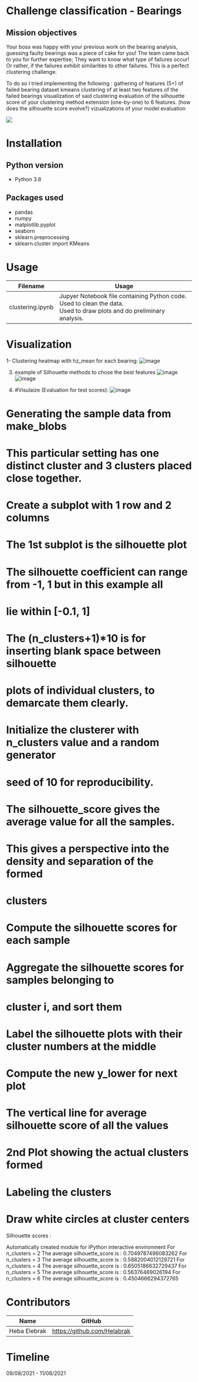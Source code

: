# Challenge classification - Bearings

## Mission objectives

Your boss was happy with your previous work on the bearing analysis, guessing faulty bearings was a piece of cake for you! The team came back to you for further expertise; They want to know what type of failures occur! Or rather, if the failures exhibit similarities to other failures. This is a perfect clustering challenge.

To do so I tried implementing the following :
    gathering of features (5+) of failed bearing dataset
    kmeans clustering of at least two features of the failed bearings
    visualization of said clustering
    evaluation of the silhouette score of your clustering method
    extension (one-by-one) to 6 features. (how does the silhouette score evolve?)
    vizualizations of your model evaluation

![](/Visuals/bearing_explanation.jpeg)

# Installation

## Python version
* Python 3.8

## Packages used

* pandas
* numpy
* matplotlib.pyplot
* seaborn
* sklearn.preprocessing 
* sklearn.cluster import KMeans

# Usage
| Filename                             | Usage                                                     |
|--------------------------------------|-----------------------------------------------------------|
| clustering.ipynb | Jupyer Notebook file containing Python code.<br>Used to clean the data.<br>Used to draw plots and do preliminary analysis. 


# Visualization
1- Clustering heatmap with hz_mean for each bearing: 
![image](https://user-images.githubusercontent.com/84380899/129030482-356470e4-bf82-45cc-b053-9e12a625e885.png)


3. example of Silhouette methods to chose the best features
![image](https://user-images.githubusercontent.com/84380899/129045602-e7b2c0cd-c3c0-462a-b860-a14d2c3cc980.png)
![image](https://user-images.githubusercontent.com/84380899/129046469-5f660b05-95b6-4c1c-b651-1aebb5e44d28.png)


5. #Visulaize (Evaluation for test scores): 
![image](https://user-images.githubusercontent.com/84380899/129048127-4cecae81-7df6-435f-b2bf-454a774568f4.png)


# Generating the sample data from make_blobs
# This particular setting has one distinct cluster and 3 clusters placed close together.
# Create a subplot with 1 row and 2 columns
# The 1st subplot is the silhouette plot
# The silhouette coefficient can range from -1, 1 but in this example all
# lie within [-0.1, 1]
    
# The (n_clusters+1)*10 is for inserting blank space between silhouette
# plots of individual clusters, to demarcate them clearly.
   

# Initialize the clusterer with n_clusters value and a random generator
# seed of 10 for reproducibility.
   

# The silhouette_score gives the average value for all the samples.
# This gives a perspective into the density and separation of the formed
# clusters
    
# Compute the silhouette scores for each sample
  
# Aggregate the silhouette scores for samples belonging to
# cluster i, and sort them
    
# Label the silhouette plots with their cluster numbers at the middle

# Compute the new y_lower for next plot


# The vertical line for average silhouette score of all the values

# 2nd Plot showing the actual clusters formed

# Labeling the clusters

# Draw white circles at cluster centers

Silhouette scores : 

Automatically created module for IPython interactive environment
For n_clusters = 2 The average silhouette_score is : 0.7049787496083262
For n_clusters = 3 The average silhouette_score is : 0.5882004012129721
For n_clusters = 4 The average silhouette_score is : 0.6505186632729437
For n_clusters = 5 The average silhouette_score is : 0.56376469026194
For n_clusters = 6 The average silhouette_score is : 0.4504666294372765

# Contributors
| Name           | GitHub                                                                              |
|----------------|-------------------------------------------------------------------------------------|
| Heba Elebrak | <a href="https://github.com/Helabrak">https://github.com/Helabrak               |
   



# Timeline
09/08/2021 - 11/08/2021
